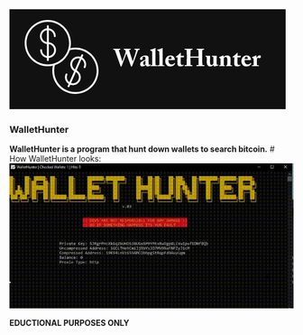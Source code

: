 <img src="./images/thumbnail.png"/>
<h3>WalletHunter</h3>
<b>WalletHunter is a program that hunt down wallets to search bitcoin.</b>
# How WalletHunter looks:
<img src="./images/video.gif"/>

<b>EDUCTIONAL PURPOSES ONLY</b>
